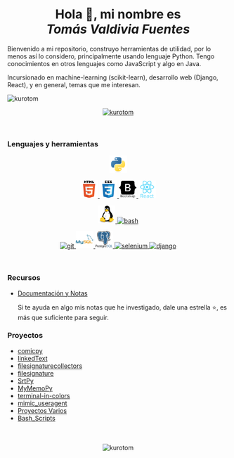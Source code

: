 <h1 align="center">
Hola 👋, mi nombre es <br><i>Tomás Valdivia Fuentes<br></i>
</h1>

<p>
Bienvenido a mi repositorio, construyo herramientas de utilidad, por lo menos así lo considero, principalmente usando lenguaje Python. Tengo conocimientos en otros lenguajes como JavaScript y algo en Java.

Incursionado en machine-learning (scikit-learn), desarrollo web (Django, React), y en general, temas que me interesan.
</p>

<p align="left"> <img src="https://komarev.com/ghpvc/?username=kurotom&label=Profile%20views&color=0e75b6&style=flat" alt="kurotom" /> </p>

<p align="center"> <a href="https://github.com/ryo-ma/github-profile-trophy"><img src="https://github-profile-trophy.vercel.app/?username=kurotom" alt="kurotom" /></a> </p>

<br />


<h3>Lenguajes y herramientas</h3>

<p align="center">
<a href="https://www.python.org" target="_blank" rel="noreferrer"> <img src="https://raw.githubusercontent.com/devicons/devicon/master/icons/python/python-original.svg" alt="python" width="40" height="40"/> </a>
</p>

<p align="center">
<a href="https://www.w3.org/html/" target="_blank" rel="noreferrer"> <img src="https://raw.githubusercontent.com/devicons/devicon/master/icons/html5/html5-original-wordmark.svg" alt="html5" width="40" height="40"/> </a>
<a href="https://www.w3schools.com/css/" target="_blank" rel="noreferrer"> <img src="https://raw.githubusercontent.com/devicons/devicon/master/icons/css3/css3-original-wordmark.svg" alt="css3" width="40" height="40"/> </a>
<a href="https://getbootstrap.com" target="_blank" rel="noreferrer"> <img src="https://raw.githubusercontent.com/devicons/devicon/master/icons/bootstrap/bootstrap-plain-wordmark.svg" alt="bootstrap" width="40" height="40"/> </a>
<a href="https://reactjs.org/" target="_blank" rel="noreferrer"> <img src="https://raw.githubusercontent.com/devicons/devicon/master/icons/react/react-original-wordmark.svg" alt="react" width="40" height="40"/> </a>
<p>

<p align="center">
<a href="https://www.linux.org/" target="_blank" rel="noreferrer"> <img src="https://raw.githubusercontent.com/devicons/devicon/master/icons/linux/linux-original.svg" alt="linux" width="40" height="40"/> </a>
<a href="https://www.gnu.org/software/bash/" target="_blank" rel="noreferrer"> <img src="https://www.vectorlogo.zone/logos/gnu_bash/gnu_bash-icon.svg" alt="bash" width="40" height="40"/> </a>
</p>

<p align="center">
<a href="https://git-scm.com/" target="_blank" rel="noreferrer"> <img src="https://www.vectorlogo.zone/logos/git-scm/git-scm-icon.svg" alt="git" width="40" height="40"/> </a>
<a href="https://www.mysql.com/" target="_blank" rel="noreferrer"> <img src="https://raw.githubusercontent.com/devicons/devicon/master/icons/mysql/mysql-original-wordmark.svg" alt="mysql" width="40" height="40"/> </a>
<a href="https://www.postgresql.org" target="_blank" rel="noreferrer"> <img src="https://raw.githubusercontent.com/devicons/devicon/master/icons/postgresql/postgresql-original-wordmark.svg" alt="postgresql" width="40" height="40"/> </a>
<a href="https://www.selenium.dev" target="_blank" rel="noreferrer"> <img src="https://raw.githubusercontent.com/detain/svg-logos/780f25886640cef088af994181646db2f6b1a3f8/svg/selenium-logo.svg" alt="selenium" width="40" height="40"/> </a>
<a href="https://www.djangoproject.com/" target="_blank" rel="noreferrer"> <img src="https://cdn.worldvectorlogo.com/logos/django.svg" alt="django" width="40" height="40"/> </a>
</p>

<br />

<p>

<h3>Recursos</h3>
<ul>
  <li>
    <a target="_blank" href="https://github.com/kurotom/Documentacion_Notas">Documentación y Notas</a>
  </li>
  <p style="font-size: 14px">
    Si te ayuda en algo mis notas que he investigado, dale una estrella ⭐, es más que suficiente para seguir.
  </p>
</ul>

<h3>Proyectos</h3>
<ul>

  <li>
    <a target="_blank" href=""https://github.com/kurotom/comicpy">comicpy</a>
  </li>
  <li>
    <a target="_blank" href=""https://github.com/kurotom/linkedText">linkedText</a>
  </li>
  <li>
    <a target="_blank" href=""https://github.com/kurotom/filesignaturecollectors">filesignaturecollectors</a>
  </li>
  <li>
    <a target="_blank" href="https://github.com/kurotom/filesignature">filesignature</a>
  </li>
  <li>
    <a target="_blank" href="https://github.com/kurotom/SrtPy">SrtPy</a>
  </li>
  <li>
    <a target="_blank" href="https://github.com/kurotom/MyMemoPy">MyMemoPy</a>
  </li>
  <li>
    <a target="_blank" href="https://github.com/kurotom/terminal-in-colors">terminal-in-colors</a>
  </li>
  <li>
    <a target="_blank" href="https://github.com/kurotom/mimic_useragent">mimic_useragent</a>
  </li>
  <li>
    <a target="_blank" href="https://github.com/kurotom/proyectos_varios">Proyectos Varios</a>
  </li>
  <li>
    <a target="_blank" href="https://github.com/kurotom/Bash_Scripts">Bash_Scripts</a>
  </li>

</ul>

</p>




<p align="center">

<!--
<img align="center" src="https://github-readme-stats.vercel.app/api/top-langs?username=kurotom&show_icons=true&locale=es&layout=compact" alt="kurotom" />
 -->

<br />
<br />

<img align="center" src="https://github-readme-stats.vercel.app/api?username=kurotom&show_icons=true&locale=en" alt="kurotom" />

</p>
